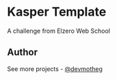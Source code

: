 # Kasper Template

A challenge from Elzero Web School

## Author

See more projects - [@devmotheg](https://github.com/devmotheg?tab=repositories)